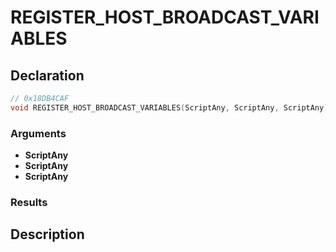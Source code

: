 # REGISTER_HOST_BROADCAST_VARIABLES

## Declaration
```cpp
// 0x18DB4CAF
void REGISTER_HOST_BROADCAST_VARIABLES(ScriptAny, ScriptAny, ScriptAny);
```

### Arguments
- **ScriptAny**
- **ScriptAny**
- **ScriptAny**

### Results

## Description
